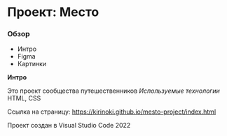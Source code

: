 # Проект: Место

### Обзор
* Интро
* Figma
* Картинки

**Интро**

Это проект сообщества путешественников
*Используемые технологии*
HTML, CSS

Ссылка на страницу: https://kirinoki.github.io/mesto-project/index.html

Проект создан в Visual Studio Code
2022